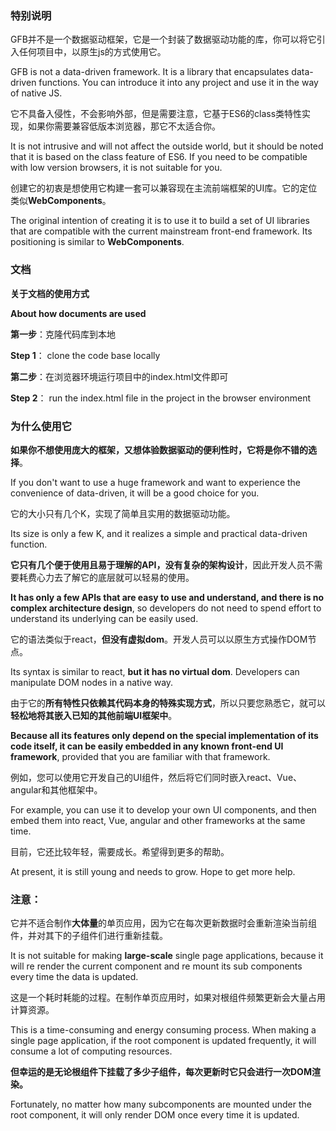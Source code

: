 ### 特别说明
GFB并不是一个数据驱动框架，它是一个封装了数据驱动功能的库，你可以将它引入任何项目中，以原生js的方式使用它。

GFB is not a data-driven framework. It is a library that encapsulates data-driven functions. You can introduce it into any project and use it in the way of native JS.

它不具备入侵性，不会影响外部，但是需要注意，它基于ES6的class类特性实现，如果你需要兼容低版本浏览器，那它不太适合你。

It is not intrusive and will not affect the outside world, but it should be noted that it is based on the class feature of ES6. If you need to be compatible with low version browsers, it is not suitable for you.

创建它的初衷是想使用它构建一套可以兼容现在主流前端框架的UI库。它的定位类似**WebComponents**。

The original intention of creating it is to use it to build a set of UI libraries that are compatible with the current mainstream front-end framework. Its positioning is similar to **WebComponents**.


### 文档
**关于文档的使用方式**

**About how documents are used**

**第一步**：克隆代码库到本地

**Step 1**： clone the code base locally

**第二步**：在浏览器环境运行项目中的index.html文件即可

**Step 2**： run the index.html file in the project in the browser environment


### 为什么使用它
**如果你不想使用庞大的框架，又想体验数据驱动的便利性时，它将是你不错的选择**。

If you don't want to use a huge framework and want to experience the convenience of data-driven, it will be a good choice for you.

它的大小只有几个K，实现了简单且实用的数据驱动功能。

Its size is only a few K, and it realizes a simple and practical data-driven function.

**它只有几个便于使用且易于理解的API，没有复杂的架构设计**，因此开发人员不需要耗费心力去了解它的底层就可以轻易的使用。

**It has only a few APIs that are easy to use and understand, and there is no complex architecture design**, so developers do not need to spend effort to understand its underlying can be easily used.

它的语法类似于react，**但没有虚拟dom**。开发人员可以以原生方式操作DOM节点。

Its syntax is similar to react, **but it has no virtual dom**. Developers can manipulate DOM nodes in a native way.

由于它的**所有特性只依赖其代码本身的特殊实现方式**，所以只要您熟悉它，就可以**轻松地将其嵌入已知的其他前端UI框架中**。

**Because all its features only depend on the special implementation of its code itself, it can be easily embedded in any known front-end UI framework**, provided that you are familiar with that framework.

例如，您可以使用它开发自己的UI组件，然后将它们同时嵌入react、Vue、angular和其他框架中。

For example, you can use it to develop your own UI components, and then embed them into react, Vue, angular and other frameworks at the same time.

目前，它还比较年轻，需要成长。希望得到更多的帮助。

At present, it is still young and needs to grow. Hope to get more help.


### 注意：

它并不适合制作**大体量**的单页应用，因为它在每次更新数据时会重新渲染当前组件，并对其下的子组件们进行重新挂载。

It is not suitable for making **large-scale** single page applications, because it will re render the current component and re mount its sub components every time the data is updated.

这是一个耗时耗能的过程。在制作单页应用时，如果对根组件频繁更新会大量占用计算资源。

This is a time-consuming and energy consuming process. When making a single page application, if the root component is updated frequently, it will consume a lot of computing resources.

**但幸运的是无论根组件下挂载了多少子组件，每次更新时它只会进行一次DOM渲染。**

Fortunately, no matter how many subcomponents are mounted under the root component, it will only render DOM once every time it is updated.